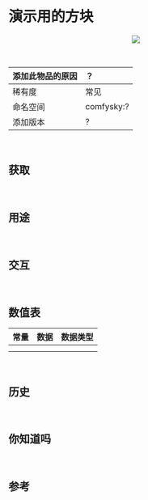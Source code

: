 # 演示用的方块

<div align=center><img src=../../resources/icon/shoveled_grass_block-128px.png></div>

​     

| 添加此物品的原因 | ？         |
| :--------------- | :--------- |
| 稀有度           | 常见       |
| 命名空间         | comfysky:? |
| 添加版本         | ?          |

​     

## 获取

​     

## 用途

​     

## 交互

​     

## 数值表

| 常量 | 数据 | 数据类型 |
| :--- | ---- | -------- |
|      |      |          |
|      |      |          |

​     

## 历史

​     

## 你知道吗

​     

## 参考

​     





